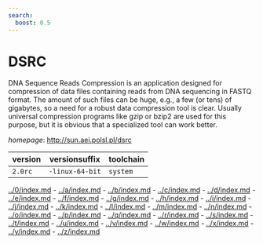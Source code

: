 ```yaml
---
search:
  boost: 0.5
---
```

# DSRC

DNA Sequence Reads Compression is an application designed for compression of data files  containing reads from DNA sequencing in FASTQ format. The amount of such files can be huge, e.g., a few  (or tens) of gigabytes, so a need for a robust data compression tool is clear. Usually universal compression  programs like gzip or bzip2 are used for this purpose, but it is obvious that a specialized tool can work better.

*homepage*: <http://sun.aei.polsl.pl/dsrc>

version | versionsuffix | toolchain
--------|---------------|----------
``2.0rc`` | ``-linux-64-bit`` | ``system``

[../0/index.md](0) - [../a/index.md](a) - [../b/index.md](b) - [../c/index.md](c) - [../d/index.md](d) - [../e/index.md](e) - [../f/index.md](f) - [../g/index.md](g) - [../h/index.md](h) - [../i/index.md](i) - [../j/index.md](j) - [../k/index.md](k) - [../l/index.md](l) - [../m/index.md](m) - [../n/index.md](n) - [../o/index.md](o) - [../p/index.md](p) - [../q/index.md](q) - [../r/index.md](r) - [../s/index.md](s) - [../t/index.md](t) - [../u/index.md](u) - [../v/index.md](v) - [../w/index.md](w) - [../x/index.md](x) - [../y/index.md](y) - [../z/index.md](z)

